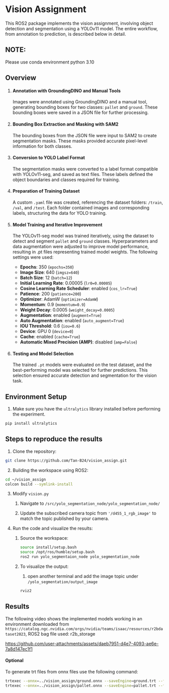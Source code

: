 # Vision Assignment

This ROS2 package implements the vision assignment, involving object detection and segmentation using a YOLOv11 model. The entire workflow, from annotation to prediction, is described below in detail.

## NOTE: 
Please use conda environment python 3.10

## Overview

1. #### Annotation with GroundingDINO and Manual Tools
    Images were annotated using GroundingDINO and a manual tool, generating bounding boxes for two classes: `pallet` and `ground`. These bounding boxes were saved in a JSON file for further processing.

2. #### Bounding Box Extraction and Masking with SAM2
    The bounding boxes from the JSON file were input to SAM2 to create segmentation masks. These masks provided accurate pixel-level information for both classes.

3. #### Conversion to YOLO Label Format
    The segmentation masks were converted to a label format compatible with YOLOv11-seg, and saved as text files. These labels defined the object boundaries and classes required for training.

4. #### Preparation of Training Dataset
    A custom `.yaml` file was created, referencing the dataset folders: `/train`, `/val`, and `/test`. Each folder contained images and corresponding labels, structuring the data for YOLO training.

5. #### Model Training and Iterative Improvement
    The YOLOv11-seg model was trained iteratively, using the dataset to detect and segment `pallet` and `ground` classes. Hyperparameters and data augmentation were adjusted to improve model performance, resulting in .pt files representing trained model weights. The following settings were used:
    - **Epochs**: 350 (`epochs=350`)
    - **Image Size**: 640 (`imgsz=640`)
    - **Batch Size**: 12 (`batch=12`)
    - **Initial Learning Rate**: 0.00005 (`lr0=0.00005`)
    - **Cosine Learning Rate Scheduler**: enabled (`cos_lr=True`)
    - **Patience**: 200 (`patience=200`)
    - **Optimizer**: AdamW (`optimizer=AdamW`)
    - **Momentum**: 0.9 (`momentum=0.9`)
    - **Weight Decay**: 0.0005 (`weight_decay=0.0005`)
    - **Augmentation**: enabled (`augment=True`)
    - **Auto Augmentation**: enabled (`auto_augment=True`)
    - **IOU Threshold**: 0.6 (`iou=0.6`)
    - **Device**: GPU 0 (`device=0`)
    - **Cache**: enabled (`cache=True`)
    - **Automatic Mixed Precision (AMP)**: disabled (`amp=False`)

5. #### Testing and Model Selection
    The trained `.pt` models were evaluated on the test dataset, and the best-performing model was selected for further predictions. This selection ensured accurate detection and segmentation for the vision task.

## Environment Setup
1. Make sure you have the `ultralytics` library installed before performing the experiment.
```bash
pip install ultralytics
```

## Steps to reproduce the results

1. Clone the repository:

```bash
git clone https://github.com/Tan-B24/vision_assign.git
```

2. Building the workspace using ROS2:

```bash
cd ~/vision_assign
colcon build --symlink-install
```

3. Modify `vision.py` 
    
    1. Navigate to `/src/yolo_segmentation_node/yolo_segmentation_node/` 
    
    2. Update the subscribed camera topic from `'/d455_1_rgb_image'` to match the topic published by your camera.


4. Run the code and visualize the results:

    1. Source the workspace:
        ```bash
        source install/setup.bash
        source /opt/ros/humble/setup.bash
        ros2 run yolo_segmentaion_node yolo_segmentation_node
        ```

    2. To visualize the output:
        
        1. open another terminal and add the image topic under `/yolo_segmentation/output_image`
        ```bash
        rviz2
        ```

## Results

The following video shows the implemented models working in an environment downloaded from `https://catalog.ngc.nvidia.com/orgs/nvidia/teams/isaac/resources/r2bdataset2023`, ROS2 bag file used: r2b_storage

https://github.com/user-attachments/assets/daeb7951-d4e7-4093-ae6e-7a8d147ec1f1

#### Optional

To generate trt files from onnx files use the following command:
```bash
trtexec --onnx=../vision_assign/ground.onnx --saveEngine=ground.trt --fp16
trtexec --onnx=../vision_assign/pallet.onnx --saveEngine=pallet.trt --fp16
```
